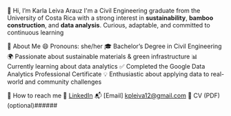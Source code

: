   👋 Hi, I’m Karla Leiva Arauz
  I'm a Civil Engineering graduate from the University of Costa Rica with a strong interest in **sustainability**, **bamboo construction**, and **data analysis**. Curious, adaptable, and committed to continuous learning

🌱 About Me
😄 Pronouns: she/her
🎓 Bachelor’s Degree in Civil Engineering
🌍 Passionate about sustainable materials & green infrastructure
📊 Currently learning about data analytics
✅ Completed the Google Data Analytics Professional Certificate
💡 Enthusiastic about applying data to real-world and community challenges

🌱 How to reach me
🔗 [LinkedIn](https://www.linkedin.com/in/kpleiva12)
📬 [Email] kpleiva12@gmail.com
📁 CV (PDF) (optional)######

